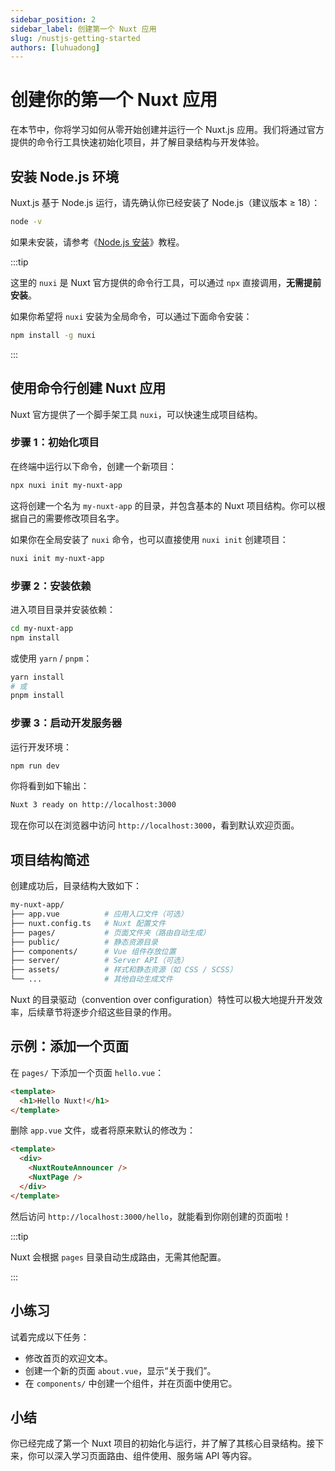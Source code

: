```yaml
---
sidebar_position: 2
sidebar_label: 创建第一个 Nuxt 应用
slug: /nustjs-getting-started
authors: [luhuadong]
---
```


# 创建你的第一个 Nuxt 应用

在本节中，你将学习如何从零开始创建并运行一个 Nuxt.js 应用。我们将通过官方提供的命令行工具快速初始化项目，并了解目录结构与开发体验。



## 安装 Node.js 环境

Nuxt.js 基于 Node.js 运行，请先确认你已经安装了 Node.js（建议版本 ≥ 18）：

```bash
node -v
```

如果未安装，请参考《[Node.js 安装](/nodejs/nodejs-installation/)》教程。

:::tip

这里的 `nuxi` 是 Nuxt 官方提供的命令行工具，可以通过 `npx` 直接调用，**无需提前安装**。

如果你希望将 `nuxi` 安装为全局命令，可以通过下面命令安装：

```bash
npm install -g nuxi
```

:::



## 使用命令行创建 Nuxt 应用

Nuxt 官方提供了一个脚手架工具 `nuxi`，可以快速生成项目结构。

### 步骤 1：初始化项目

在终端中运行以下命令，创建一个新项目：

```bash
npx nuxi init my-nuxt-app
```

这将创建一个名为 `my-nuxt-app` 的目录，并包含基本的 Nuxt 项目结构。你可以根据自己的需要修改项目名字。

如果你在全局安装了 `nuxi` 命令，也可以直接使用 `nuxi init` 创建项目：

```bash
nuxi init my-nuxt-app
```



### 步骤 2：安装依赖

进入项目目录并安装依赖：

```bash
cd my-nuxt-app
npm install
```

或使用 `yarn` / `pnpm`：

```bash
yarn install
# 或
pnpm install
```

### 步骤 3：启动开发服务器

运行开发环境：

```bash
npm run dev
```

你将看到如下输出：

``` bash
Nuxt 3 ready on http://localhost:3000
```

现在你可以在浏览器中访问 `http://localhost:3000`，看到默认欢迎页面。



## 项目结构简述

创建成功后，目录结构大致如下：

```bash showLineNumbers
my-nuxt-app/
├── app.vue          # 应用入口文件（可选）
├── nuxt.config.ts   # Nuxt 配置文件
├── pages/           # 页面文件夹（路由自动生成）
├── public/          # 静态资源目录
├── components/      # Vue 组件存放位置
├── server/          # Server API（可选）
├── assets/          # 样式和静态资源（如 CSS / SCSS）
└── ...              # 其他自动生成文件
```

Nuxt 的目录驱动（convention over configuration）特性可以极大地提升开发效率，后续章节将逐步介绍这些目录的作用。



## 示例：添加一个页面

在 `pages/` 下添加一个页面 `hello.vue`：

```html showLineNumbers title="pages/hello.vue"
<template>
  <h1>Hello Nuxt!</h1>
</template>
```

删除 `app.vue` 文件，或者将原来默认的修改为：

```html showLineNumbers {4} title="app.vue"
<template>
  <div>
    <NuxtRouteAnnouncer />
    <NuxtPage />
  </div>
</template>
```

然后访问 `http://localhost:3000/hello`，就能看到你刚创建的页面啦！



:::tip

Nuxt 会根据 `pages` 目录自动生成路由，无需其他配置。

:::



## 小练习

试着完成以下任务：

- 修改首页的欢迎文本。
- 创建一个新的页面 `about.vue`，显示“关于我们”。
- 在 `components/` 中创建一个组件，并在页面中使用它。



## 小结

你已经完成了第一个 Nuxt 项目的初始化与运行，并了解了其核心目录结构。接下来，你可以深入学习页面路由、组件使用、服务端 API 等内容。
